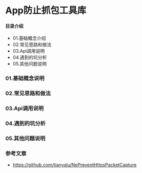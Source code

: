 # App防止抓包工具库
#### 目录介绍
- 01.基础概念介绍
- 02.常见思路和做法
- 03.Api调用说明
- 04.遇到的坑分析
- 05.其他问题说明



### 01.基础概念说明



### 02.常见思路和做法



### 03.Api调用说明



### 04.遇到的坑分析


### 05.其他问题说明



### 参考文章
- https://github.com/tianyalu/NePreventHttpsPacketCapture


